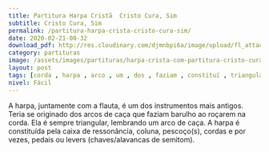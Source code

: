 ```yaml
---
title: Partitura Harpa Cristã  Cristo Cura, Sim
subtitle: Cristo Cura, Sim
permalink: /partitura-harpa-crista-cristo-cura-sim/
date: 2020-02-21-00-32
download_pdf: http://res.cloudinary.com/djmnbpi6a/image/upload/fl_attachment/v1/sheetmusic/partitura-harpa-crista-cristo-cura-sim.pdf
category: partituras
image: /assets/images/partituras/harpa-crista-com-partitura-cristo-cura-sim-07hc_wecexv.jpg
layout: post
tags: [corda , harpa , arco , um , dos , faziam , constituí , triangular]
nivel: Fácil
---
```

A harpa, juntamente com a flauta, é um dos instrumentos mais antigos. Teria se originado dos arcos de caça que faziam barulho ao roçarem na corda. Ela é sempre triangular, lembrando um arco de caça.  A harpa é constituída pela caixa de ressonância, coluna, pescoço(s), cordas e por vezes, pedais ou levers (chaves/alavancas de semitom).
